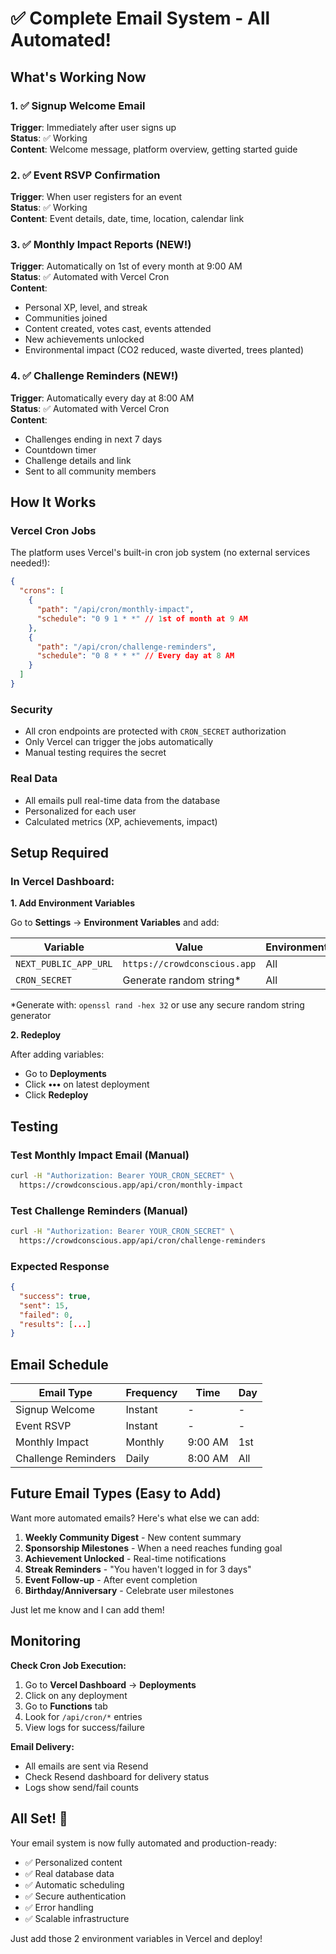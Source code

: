 # ✅ Complete Email System - All Automated!

## What's Working Now

### 1. ✅ Signup Welcome Email

**Trigger**: Immediately after user signs up  
**Status**: ✅ Working  
**Content**: Welcome message, platform overview, getting started guide

### 2. ✅ Event RSVP Confirmation

**Trigger**: When user registers for an event  
**Status**: ✅ Working  
**Content**: Event details, date, time, location, calendar link

### 3. ✅ Monthly Impact Reports (NEW!)

**Trigger**: Automatically on 1st of every month at 9:00 AM  
**Status**: ✅ Automated with Vercel Cron  
**Content**:

- Personal XP, level, and streak
- Communities joined
- Content created, votes cast, events attended
- New achievements unlocked
- Environmental impact (CO2 reduced, waste diverted, trees planted)

### 4. ✅ Challenge Reminders (NEW!)

**Trigger**: Automatically every day at 8:00 AM  
**Status**: ✅ Automated with Vercel Cron  
**Content**:

- Challenges ending in next 7 days
- Countdown timer
- Challenge details and link
- Sent to all community members

## How It Works

### Vercel Cron Jobs

The platform uses Vercel's built-in cron job system (no external services needed!):

```json
{
  "crons": [
    {
      "path": "/api/cron/monthly-impact",
      "schedule": "0 9 1 * *" // 1st of month at 9 AM
    },
    {
      "path": "/api/cron/challenge-reminders",
      "schedule": "0 8 * * *" // Every day at 8 AM
    }
  ]
}
```

### Security

- All cron endpoints are protected with `CRON_SECRET` authorization
- Only Vercel can trigger the jobs automatically
- Manual testing requires the secret

### Real Data

- All emails pull real-time data from the database
- Personalized for each user
- Calculated metrics (XP, achievements, impact)

## Setup Required

### In Vercel Dashboard:

**1. Add Environment Variables**

Go to **Settings** → **Environment Variables** and add:

| Variable              | Value                        | Environments |
| --------------------- | ---------------------------- | ------------ |
| `NEXT_PUBLIC_APP_URL` | `https://crowdconscious.app` | All          |
| `CRON_SECRET`         | Generate random string\*     | All          |

\*Generate with: `openssl rand -hex 32` or use any secure random string generator

**2. Redeploy**

After adding variables:

- Go to **Deployments**
- Click **•••** on latest deployment
- Click **Redeploy**

## Testing

### Test Monthly Impact Email (Manual)

```bash
curl -H "Authorization: Bearer YOUR_CRON_SECRET" \
  https://crowdconscious.app/api/cron/monthly-impact
```

### Test Challenge Reminders (Manual)

```bash
curl -H "Authorization: Bearer YOUR_CRON_SECRET" \
  https://crowdconscious.app/api/cron/challenge-reminders
```

### Expected Response

```json
{
  "success": true,
  "sent": 15,
  "failed": 0,
  "results": [...]
}
```

## Email Schedule

| Email Type          | Frequency | Time    | Day |
| ------------------- | --------- | ------- | --- |
| Signup Welcome      | Instant   | -       | -   |
| Event RSVP          | Instant   | -       | -   |
| Monthly Impact      | Monthly   | 9:00 AM | 1st |
| Challenge Reminders | Daily     | 8:00 AM | All |

## Future Email Types (Easy to Add)

Want more automated emails? Here's what else we can add:

1. **Weekly Community Digest** - New content summary
2. **Sponsorship Milestones** - When a need reaches funding goal
3. **Achievement Unlocked** - Real-time notifications
4. **Streak Reminders** - "You haven't logged in for 3 days"
5. **Event Follow-up** - After event completion
6. **Birthday/Anniversary** - Celebrate user milestones

Just let me know and I can add them!

## Monitoring

**Check Cron Job Execution:**

1. Go to **Vercel Dashboard** → **Deployments**
2. Click on any deployment
3. Go to **Functions** tab
4. Look for `/api/cron/*` entries
5. View logs for success/failure

**Email Delivery:**

- All emails are sent via Resend
- Check Resend dashboard for delivery status
- Logs show send/fail counts

## All Set! 🚀

Your email system is now fully automated and production-ready:

- ✅ Personalized content
- ✅ Real database data
- ✅ Automatic scheduling
- ✅ Secure authentication
- ✅ Error handling
- ✅ Scalable infrastructure

Just add those 2 environment variables in Vercel and deploy!
